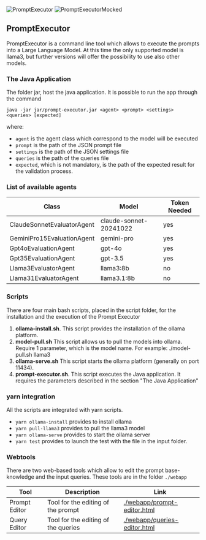 ![PromptExecutor](https://github.com/transparent-text/actions/workflows/prompt-executor.yml/badge.svg) 
![PromptExecutorMocked](https://github.com/transparent-text/actions/workflows/prompt-executor-mocked.yml/badge.svg)

## PromptExecutor
PromptExecutor is a command line tool which allows to execute the prompts into a Large Language Model. At this time the only supported model is llama3, but further versions will offer the possibility to use also other models.

### The Java Application
The folder jar, host the java application. It is possible to run the app through the command

`java -jar jar/prompt-executor.jar <agent> <prompt> <settings> <queries> [expected]`

where:

- `agent` is the agent class which correspond to the model will be executed
- `prompt` is the path of the JSON prompt file
- `settings` is the path of the JSON settings file
- `queries` is the path of the queries file
- `expected`, which is not mandatory, is the path of the expected result for the validation process.

### List of available agents

| Class                      | Model                  | Token Needed | 
|----------------------------|------------------------|--------------| 
| ClaudeSonnetEvaluatorAgent | claude-sonnet-20241022 | yes          | 
| GeminiPro15EvaluationAgent | gemini-pro             | yes          | 
| Gpt4oEvaluationAgent       | gpt-4o                 | yes          | 
| Gpt35EvaluationAgent       | gpt-3.5                | yes          | 
| Llama3EvaluatorAgent       | llama3:8b              | no           | 
| Llama31EvaluatorAgent      | llama3.1:8b            | no           | 


### Scripts
There are four main bash scripts, placed in the script folder, for the installation and the execution of the Prompt Executor
1. **ollama-install.sh**. This script provides the installation of the ollama platform.
2. **model-pull.sh** This script allows us to pull the models into ollama. Require 1 parameter, which is the model name. For example: ./model-pull.sh llama3
3. **ollama-serve.sh** This script starts the ollama platform (generally on port 11434).
4. **prompt-executor.sh**. This script executes the Java application. It requires the parameters described in the section "The Java Application"

### yarn integration

All the scripts are integrated with yarn scripts.

- `yarn ollama-install` provides to install ollama
- `yarn pull-llama3` provides to pull the llama3 model
- `yarn ollama-serve` provides to start the ollama server
- `yarn test` provides to launch the test with the file in the input folder.

### Webtools 

There are two web-based tools which allow to edit the prompt base-knowledge and the input queries. These tools are in the folder `./webapp`

| Tool          | Description                           | Link                                                           |
|---------------|---------------------------------------|----------------------------------------------------------------| 
| Prompt Editor | Tool for the editing of the prompt    | [./webapp/prompt-editor.html](./webapp/prompt-editor.html)     |
| Query Editor  | Tool for the editing of the queries | [./webapp/queries-editor.html](./webapp/queries-editor.html) |

